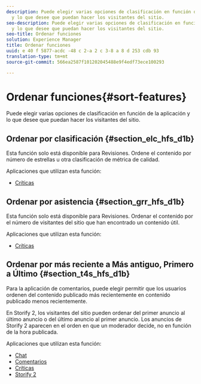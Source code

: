 ```yaml
---
description: Puede elegir varias opciones de clasificación en función de la aplicación
  y lo que desee que puedan hacer los visitantes del sitio.
seo-description: Puede elegir varias opciones de clasificación en función de la aplicación
  y lo que desee que puedan hacer los visitantes del sitio.
seo-title: Ordenar funciones
solution: Experience Manager
title: Ordenar funciones
uuid: e 40 f 5877-acdc -48 c 2-a 2 c 3-8 a 8 d 253 cdb 93
translation-type: tm+mt
source-git-commit: 566ea2587f101202045488e9f4edf73ece100293

---
```



# Ordenar funciones{#sort-features}

Puede elegir varias opciones de clasificación en función de la aplicación y lo que desee que puedan hacer los visitantes del sitio.

## Ordenar por clasificación {#section_elc_hfs_d1b}

Esta función solo está disponible para Revisiones. Ordene el contenido por número de estrellas u otra clasificación de métrica de calidad.

Aplicaciones que utilizan esta función:

* [Críticas](/help/using/c-about-apps/c-reviews-app/c-reviews-app.md#c_reviews_app)

## Ordenar por asistencia {#section_grr_hfs_d1b}

Esta función solo está disponible para Revisiones. Ordenar el contenido por el número de visitantes del sitio que han encontrado un contenido útil.

Aplicaciones que utilizan esta función:

* [Críticas](/help/using/c-about-apps/c-reviews-app/c-reviews-app.md#c_reviews_app)

## Ordenar por más reciente a Más antiguo, Primero a Último {#section_t4s_hfs_d1b}

Para la aplicación de comentarios, puede elegir permitir que los usuarios ordenen del contenido publicado más recientemente en contenido publicado menos recientemente.

En Storify 2, los visitantes del sitio pueden ordenar del primer anuncio al último anuncio o del último anuncio al primer anuncio. Los anuncios de Storify 2 aparecen en el orden en que un moderador decide, no en función de la hora publicada.

Aplicaciones que utilizan esta función:

* [Chat](/help/using/c-about-apps/c-chat-app/c-chat-app.md#c_chat_app)
* [Comentarios](/help/using/c-about-apps/c-comments/c-comments.md)
* [Críticas](/help/using/c-about-apps/c-reviews-app/c-reviews-app.md#c_reviews_app)
* [Storify 2](/help/using/c-about-apps/c-storify2/c-storify2.md#c_storify2)

